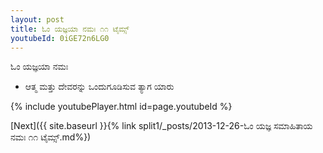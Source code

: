 ```yaml
---
layout: post
title: ಓಂ ಯಜ್ಞಯಾ ನಮಃ ೧೧ ಟೈಮ್ಸ್
youtubeId: 0iGE72n6LG0
---
```

 
 
 ಓಂ ಯಜ್ಞಯಾ ನಮಃ  
 
 -  ಆತ್ಮ ಮತ್ತು ದೇವರನ್ನು ಒಂದುಗೂಡಿಸುವ ತ್ಯಾಗ ಯಾರು 
 
  
 
  
 
 
 
 
 
 


{% include youtubePlayer.html id=page.youtubeId %}
 
[Next]({{ site.baseurl }}{% link  split1/_posts/2013-12-26-ಓಂ ಯಜ್ಞ ಸಮಾಹಿತಾಯ ನಮಃ ೧೧ ಟೈಮ್ಸ್.md%})
 
